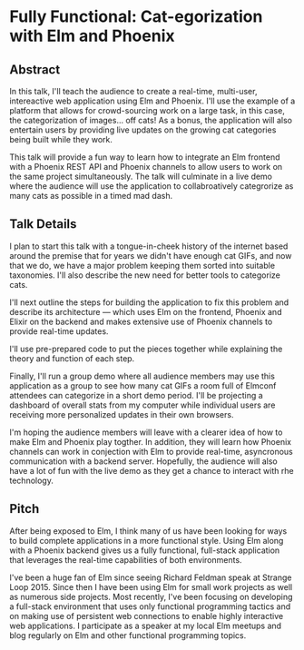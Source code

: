 # Fully Functional: Cat-egorization with Elm and Phoenix

## Abstract
In this talk, I'll teach the audience to create a real-time, multi-user, intereactive web application using Elm and Phoenix. 
I'll use the example of a platform that allows for crowd-sourcing work on a large task, in this case, the categorization of images... off cats! As a bonus, the application will also entertain users by providing live updates on the growing cat categories being built while they work.

This talk will provide a fun way to learn how to integrate an Elm frontend with a Phoenix REST API and Phoenix channels to allow users to work on the same project simultaneously. The talk will culminate in a live demo where the audience will use the application to collabroatively categrorize as many cats as possible in a timed mad dash.


## Talk Details 
I plan to start this talk with a tongue-in-cheek history of the internet based around the premise that for years we didn't have enough cat GIFs, and now that we do, we have a major problem keeping them sorted into suitable taxonomies. I'll also describe the new need for better tools to categorize cats.

I'll next outline the steps for building the application to fix this problem and describe its architecture — which uses Elm on the frontend, Phoenix and Elixir on the backend and makes extensive use of Phoenix channels to provide real-time updates. 

I'll use pre-prepared code to put the pieces together while explaining the theory and function of each step.

Finally, I'll run a group demo where all audience members may use this application as a group to see how many cat GIFs a room full of Elmconf attendees can categorize in a short demo period. I'll be projecting a dashboard of overall stats from my computer while individual users are receiving more personalized updates in their own browsers.

I'm hoping the audience members will leave with a clearer idea of how to make Elm and Phoenix play togther. In addition, they will learn how Phoenix channels can work in conjection with Elm to provide real-time, asyncronous communication
with a backend server. Hopefully, the audience will also have a lot of fun with the live demo as they get a chance to interact with rhe technology.


## Pitch
After being exposed to Elm, I think many of us have been looking for ways to build complete applications in a more functional style. Using Elm along with a Phoenix backend gives us a fully functional, full-stack application that leverages the real-time capabilities of both environments.

I've been a huge fan of Elm since seeing Richard Feldman speak at Strange Loop 2015. Since then I have been using Elm for small work projects as well as numerous side projects. Most recently, I've been focusing on developing a full-stack environment that uses only functional programming tactics and on making use of persistent web connections to enable highly interactive web applications. I participate as a speaker at my local Elm meetups and blog regularly on Elm and other functional programming topics.
